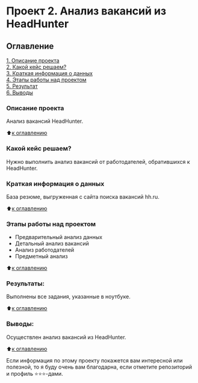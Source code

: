 # Проект 2. Анализ вакансий из HeadHunter

## Оглавление  
[1. Описание проекта](https://github.com/ValeriaKor/sf_data_science/tree/main/project_2/README.md#Описание-проекта)  
[2. Какой кейс решаем?](https://github.com/ValeriaKor/sf_data_science/tree/main/project_2/README.md#Какой-кейс-решаем)  
[3. Краткая информация о данных](https://github.com/ValeriaKor/sf_data_science/tree/main/project_2/README.md#Краткая-информация-о-данных)  
[4. Этапы работы над проектом](https://github.com/ValeriaKor/sf_data_science/tree/main/project_2/README.md#Этапы-работы-над-проектом)  
[5. Результат](https://github.com/ValeriaKor/sf_data_science/tree/main/project_2/README.md#Результат)    
[6. Выводы](https://github.com/ValeriaKor/sf_data_science/tree/main/project_2/README.md#Выводы) 

### Описание проекта    
Анализ вакансий HeadHunter.

:arrow_up:[к оглавлению](https://github.com/ValeriaKor/sf_data_science/tree/main/project_2/README.md#Оглавление)


### Какой кейс решаем?    
Нужно выполнить анализ вакансий от работодателей, обратившихся к HeadHunter.


### Краткая информация о данных
База резюме, выгруженная с сайта поиска вакансий hh.ru. 
  
:arrow_up:[к оглавлению](https://github.com/ValeriaKor/sf_data_science/tree/main/project_2/README.md#Оглавление)


### Этапы работы над проектом
- Предварительный анализ данных 
- Детальный анализ вакансий
- Анализ работодателей
- Предметный анализ

:arrow_up:[к оглавлению](https://github.com/ValeriaKor/sf_data_science/tree/main/project_2/README.md#Оглавление)


### Результаты:  
Выполнены все задания, указанные в ноутбуке.

:arrow_up:[к оглавлению](https://github.com/ValeriaKor/sf_data_science/tree/main/project_2/README.md#Оглавление)


### Выводы:  
Осуществлен анализ вакансий из HeadHunter.

:arrow_up:[к оглавлению](https://github.com/ValeriaKor/sf_data_science/tree/main/project_2/README.md#Оглавление)


Если информация по этому проекту покажется вам интересной или полезной, то я буду очень вам благодарна, если отметите репозиторий и профиль ⭐️⭐️⭐️-дами.